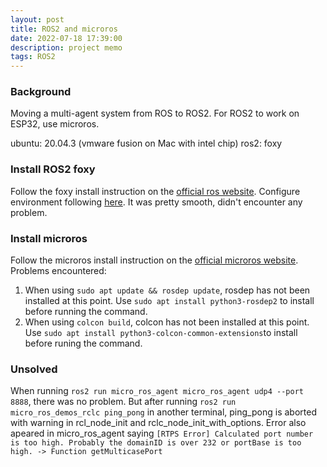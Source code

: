 ```yaml
---
layout: post
title: ROS2 and microros
date: 2022-07-18 17:39:00
description: project memo
tags: ROS2
---
```


### Background
Moving a multi-agent system from ROS to ROS2. For ROS2 to work on ESP32, use microros.

ubuntu: 20.04.3 (vmware fusion on Mac with intel chip)
ros2: foxy

### Install ROS2 foxy
Follow the foxy install instruction on the [official ros website](https://docs.ros.org/en/foxy/Installation/Ubuntu-Install-Debians.html).
Configure environment following [here](https://docs.ros.org/en/foxy/Installation/Ubuntu-Install-Debians.html).
It was pretty smooth, didn't encounter any problem.

### Install microros

Follow the microros install instruction on the [official microros website](https://micro.ros.org/docs/tutorials/core/first_application_linux/).
Problems encountered:
1. When using `sudo apt update && rosdep update`, rosdep has not been installed at this point. Use `sudo apt install python3-rosdep2` to install before running the command.
2. When using `colcon build`, colcon has not been installed at this point. Use `sudo apt install python3-colcon-common-extensions`to install before runing the command.

### Unsolved
When running `ros2 run micro_ros_agent micro_ros_agent udp4 --port 8888`, there was no problem. But after running `ros2 run micro_ros_demos_rclc ping_pong` in another terminal, ping_pong is aborted with warning in rcl_node_init and rclc_node_init_with_options. Error also apeared in micro_ros_agent saying `[RTPS Error] Calculated port number is too high. Probably the domainID is over 232 or portBase is too high. -> Function getMulticasePort`